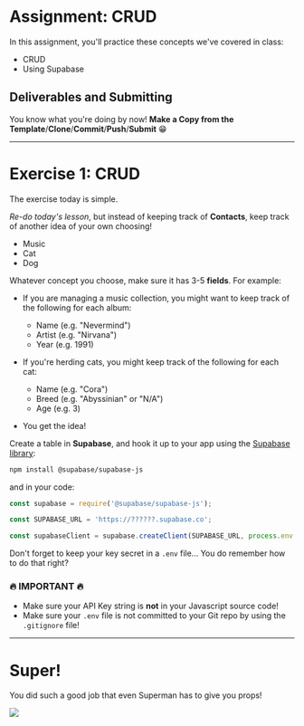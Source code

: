 # Assignment: CRUD

In this assignment, you'll practice these concepts we've covered in class:

* CRUD
* Using Supabase

## Deliverables and Submitting

You know what you're doing by now! **Make a Copy from the Template**/**Clone**/**Commit**/**Push**/**Submit** :grin:

---

# Exercise 1: CRUD

The exercise today is simple.

*Re-do today's lesson*, but instead of keeping track of **Contacts**, keep track of another idea of your own choosing!

* Music
* Cat
* Dog

Whatever concept you choose, make sure it has 3-5 **fields**. For example:

* If you are managing a music collection, you might want to keep track of the following for each album:
   * Name (e.g. "Nevermind")
   * Artist (e.g. "Nirvana")
   * Year (e.g. 1991)

* If you're herding cats, you might keep track of the following for each cat:
   * Name (e.g. "Cora")
   * Breed (e.g. "Abyssinian" or "N/A")
   * Age (e.g. 3)

* You get the idea!

Create a table in **Supabase**, and hook it up to your app using the [Supabase library](https://github.com/supabase/supabase-js):

```zsh
npm install @supabase/supabase-js
```

and in your code:

```js
const supabase = require('@supabase/supabase-js');

const SUPABASE_URL = 'https://??????.supabase.co';

const supabaseClient = supabase.createClient(SUPABASE_URL, process.env.SUPABASE_KEY);
```

Don't forget to keep your key secret in a `.env` file... You do remember how to do that right?

### :fire: IMPORTANT :fire:

* Make sure your API Key string is **not** in your Javascript source code!
* Make sure your `.env` file is not committed to your Git repo by using the `.gitignore` file!

---

# Super!

You did such a good job that even Superman has to give you props!

![](https://media.giphy.com/media/R8MIGe47XWx68/giphy.gif)
